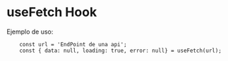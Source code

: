 # useFetch Hook

Ejemplo de uso:
```
    const url = 'EndPoint de una api';
    const { data: null, loading: true, error: null} = useFetch(url);
```